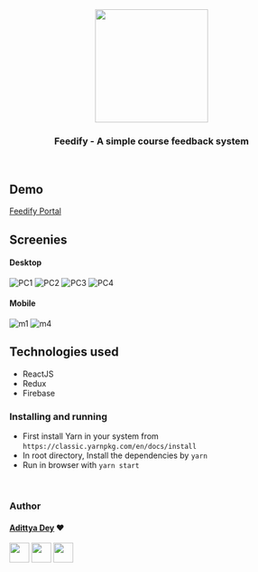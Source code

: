 <div align="center" class="row">
  <img src="logo_trans.png" width="200"/>
</div>
<h3 align="center">Feedify - A simple course feedback system</h3>
<br>

## Demo
[Feedify Portal](https://adixcodr.github.io/feedMyCourseBack/#/)

## Screenies

#### Desktop
![PC1](public/screenshots/pc1.png)
![PC2](public/screenshots/pc2.png)
![PC3](public/screenshots/pc3.png)
![PC4](public/screenshots/pc4.png)

#### Mobile
![m1](public/screenshots/mobile3.png)
![m4](public/screenshots/mobile4.png)

## Technologies used
* ReactJS
* Redux
* Firebase


### Installing and running
* First install Yarn in your system from `https://classic.yarnpkg.com/en/docs/install`
* In root directory, Install the dependencies by `yarn`
* Run in browser with `yarn start`


<br>

### Author

#### [Adittya Dey](https://github.com/adiXcodr) ❤

[<img src="https://image.flaticon.com/icons/svg/185/185964.svg" width="35" padding="10">](https://www.linkedin.com/in/adittyadey/)
[<img src="https://image.flaticon.com/icons/svg/185/185981.svg" width="35" padding="10">](https://www.facebook.com/adittya.dey.3)
[<img src="https://image.flaticon.com/icons/svg/185/185985.svg" width="35" padding="10">](https://www.instagram.com/adixdey/)

